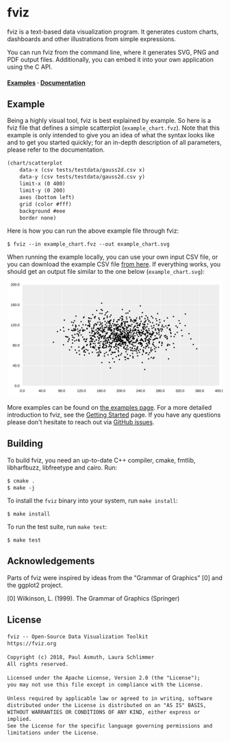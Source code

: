 fviz
====

fviz is a text-based data visualization program. It generates custom charts,
dashboards and other illustrations from simple expressions.

You can run fviz from the command line, where it generates SVG, PNG and PDF
output files. Additionally, you can embed it into your own application using the
C API.

<h4>
  <a href="https://fviz.org/examples">Examples</a> &middot;
  <a href="https://fviz.org">Documentation</a>
</h4>


Example
-------

Being a highly visual tool, fviz is best explained by example. So here is a fviz
file that defines a simple scatterplot (`example_chart.fvz`). Note that this
example is only intended to give you an idea of what the syntax looks like and to
get you started quickly; for an in-depth description of all parameters, please refer
to the documentation.

    (chart/scatterplot
        data-x (csv tests/testdata/gauss2d.csv x)
        data-y (csv tests/testdata/gauss2d.csv y)
        limit-x (0 400)
        limit-y (0 200)
        axes (bottom left)
        grid (color #fff)
        background #eee
        border none)

Here is how you can run the above example file through fviz:

    $ fviz --in example_chart.fvz --out example_chart.svg

When running the example locally, you can use your own input CSV file, or you
can download the example CSV file [from here](/tests/testdata/gauss2d.csv).
If everything works, you should get an output file similar to the one below
(`example_chart.svg`):

[![A simple scatterplot](/examples/charts-basic/scatterplot.svg)](https://fviz.org/examples/charts-basic/scatterplot)

More examples can be found on [the examples page](https://fviz.org/examples).
For a more detailed introduction to fviz, see the [Getting Started](https://fviz.org/documentation/getting-started) page.
If you have any questions please don't hesitate to reach out via [GitHub issues](https://github.com/asmuth/fviz).


Building
--------

To build fviz, you need an up-to-date C++ compiler, cmake, fmtlib, libharfbuzz,
libfreetype and cairo. Run:

    $ cmake .
    $ make -j

To install the `fviz` binary into your system, run `make install`:

    $ make install

To run the test suite, run `make test`:

    $ make test


Acknowledgements
----------------

Parts of fviz were inspired by ideas from the "Grammar of Graphics" [0] and the
ggplot2 project.

[0] Wilkinson, L. (1999). The Grammar of Graphics (Springer)


License
-------

    fviz -- Open-Source Data Visualization Toolkit 
    https://fviz.org

    Copyright (c) 2018, Paul Asmuth, Laura Schlimmer
    All rights reserved.

    Licensed under the Apache License, Version 2.0 (the "License");
    you may not use this file except in compliance with the License.

    Unless required by applicable law or agreed to in writing, software
    distributed under the License is distributed on an "AS IS" BASIS,
    WITHOUT WARRANTIES OR CONDITIONS OF ANY KIND, either express or implied.
    See the License for the specific language governing permissions and
    limitations under the License.
